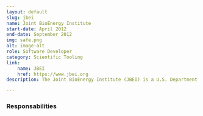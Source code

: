 ```yaml
---
layout: default
slug: jbei
name: Joint BioEnergy Institute
start-date: April 2012
end-date: September 2012
img: safe.png
alt: image-alt
role: Software Developer
category: Scientific Tooling
link:
    name: JBEI
    href: https://www.jbei.org
description: The Joint BioEnergy Institute (JBEI) is a U.S. Department of Energy (DOE) Bioenergy Research Center dedicated to developing advanced biofuels—liquid fuels derived from the solar energy stored in plant biomass that can replace gasoline, diesel and jet fuels.

---
```


### Responsabilities
